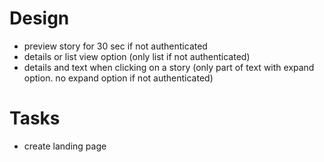 # Design

- preview story for 30 sec if not authenticated
- details or list view option (only list if not authenticated)
- details and text when clicking on a story (only part of text with expand option. no expand option if not authenticated)

# Tasks

- create landing page
